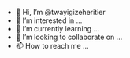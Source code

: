 - 👋 Hi, I’m @twayigizeheritier
- 👀 I’m interested in ...
- 🌱 I’m currently learning ...
- 💞️ I’m looking to collaborate on ...
- 📫 How to reach me ...

<!---
twayigizeheritier/twayigizeheritier is a ✨ special ✨ repository because its `README.md` (this file) appears on your GitHub profile.
You can click the Preview link to take a look at your changes.
--->
